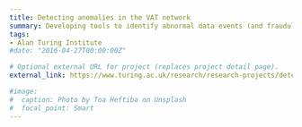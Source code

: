 ```yaml
---
title: Detecting anomalies in the VAT network
summary: Developing tools to identify abnormal data events (and fraudulent behaviour) in the VAT transactions network.
tags:
- Alan Turing Institute
#date: "2016-04-27T00:00:00Z"

# Optional external URL for project (replaces project detail page).
external_link: https://www.turing.ac.uk/research/research-projects/detecting-anomalies-vat-network

#image:
#  caption: Photo by Toa Heftiba on Unsplash
#  focal_point: Smart
---
```

